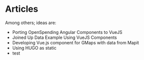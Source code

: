 Articles
========

Among others; ideas are:

- Porting OpenSpending Angular Components to VueJS
- Joined Up Data Example Using VueJS Components
- Developing Vue.js component for GMaps with data from Mapit
- Using HUGO as static
- test
